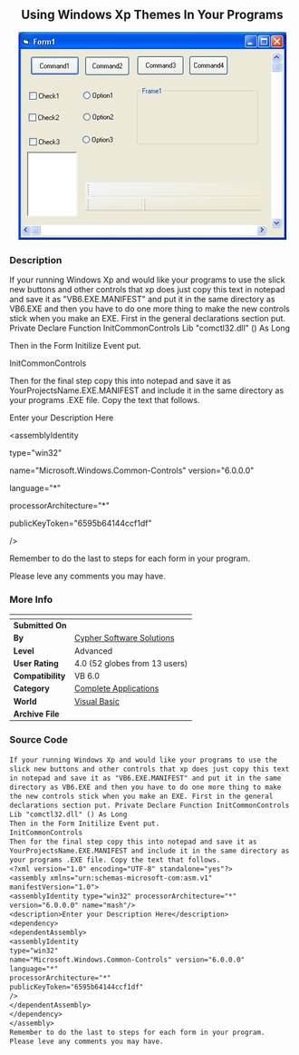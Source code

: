 ﻿<div align="center">

## Using Windows Xp Themes In Your Programs

<img src="PIC2002120514344027.jpg">
</div>

### Description

If your running Windows Xp and would like your programs to use the slick new buttons and other controls that xp does just copy this text in notepad and save it as "VB6.EXE.MANIFEST" and put it in the same directory as VB6.EXE and then you have to do one more thing to make the new controls stick when you make an EXE. First in the general declarations section put. Private Declare Function InitCommonControls Lib "comctl32.dll" () As Long

Then in the Form Initilize Event put.

InitCommonControls

Then for the final step copy this into notepad and save it as YourProjectsName.EXE.MANIFEST and include it in the same directory as your programs .EXE file. Copy the text that follows.

<?xml version="1.0" encoding="UTF-8" standalone="yes"?>

<assembly xmlns="urn:schemas-microsoft-com:asm.v1" manifestVersion="1.0">

<assemblyIdentity type="win32" processorArchitecture="*" version="6.0.0.0" name="mash"/>

<description>Enter your Description Here</description>

<dependency>

<dependentAssembly>

<assemblyIdentity

type="win32"

name="Microsoft.Windows.Common-Controls" version="6.0.0.0"

language="*"

processorArchitecture="*"

publicKeyToken="6595b64144ccf1df"

/>

</dependentAssembly>

</dependency>

</assembly>

Remember to do the last to steps for each form in your program.

Please leve any comments you may have.
 
### More Info
 


<span>             |<span>
---                |---
**Submitted On**   |
**By**             |[Cypher Software Solutions](https://github.com/Planet-Source-Code/PSCIndex/blob/master/ByAuthor/cypher-software-solutions.md)
**Level**          |Advanced
**User Rating**    |4.0 (52 globes from 13 users)
**Compatibility**  |VB 6\.0
**Category**       |[Complete Applications](https://github.com/Planet-Source-Code/PSCIndex/blob/master/ByCategory/complete-applications__1-27.md)
**World**          |[Visual Basic](https://github.com/Planet-Source-Code/PSCIndex/blob/master/ByWorld/visual-basic.md)
**Archive File**   |[](https://github.com/Planet-Source-Code/cypher-software-solutions-using-windows-xp-themes-in-your-programs__1-30973/archive/master.zip)





### Source Code

```
If your running Windows Xp and would like your programs to use the slick new buttons and other controls that xp does just copy this text in notepad and save it as "VB6.EXE.MANIFEST" and put it in the same directory as VB6.EXE and then you have to do one more thing to make the new controls stick when you make an EXE. First in the general declarations section put. Private Declare Function InitCommonControls Lib "comctl32.dll" () As Long
Then in the Form Initilize Event put.
InitCommonControls
Then for the final step copy this into notepad and save it as YourProjectsName.EXE.MANIFEST and include it in the same directory as your programs .EXE file. Copy the text that follows.
<?xml version="1.0" encoding="UTF-8" standalone="yes"?>
<assembly xmlns="urn:schemas-microsoft-com:asm.v1" manifestVersion="1.0">
<assemblyIdentity type="win32" processorArchitecture="*" version="6.0.0.0" name="mash"/>
<description>Enter your Description Here</description>
<dependency>
<dependentAssembly>
<assemblyIdentity
type="win32"
name="Microsoft.Windows.Common-Controls" version="6.0.0.0"
language="*"
processorArchitecture="*"
publicKeyToken="6595b64144ccf1df"
/>
</dependentAssembly>
</dependency>
</assembly>
Remember to do the last to steps for each form in your program.
Please leve any comments you may have.
```

